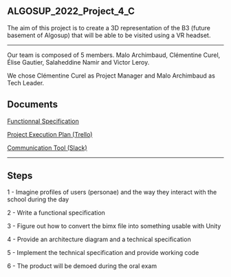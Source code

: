 ## ALGOSUP_2022_Project_4_C

The aim of this project is to create a 3D representation of the B3 (future basement of Algosup) that will be able to be visited using a VR headset.

<hr>

Our team is composed of 5 members. Malo Archimbaud, Clémentine Curel, Élise Gautier, Salaheddine Namir and Victor Leroy.

We chose Clémentine Curel as Project Manager and Malo Archimbaud as Tech Leader.


## Documents

[Functionnal Specification](https://github.com/Clementine951/ALGOSUP_2022_Project_4_C/blob/main/Documents/Functionnal.md)

[Project Execution Plan (Trello)](https://trello.com/invite/b/tLiReKj5/7ede0003e266e87a0bb68a4acbba21a2/algosup2022project4c)

[Communication Tool (Slack)](https://join.slack.com/t/algosup2022project4c/shared_invite/zt-13wt6eydf-aK1bf5nKa7cF6dGthjy8tA)

<hr>

## Steps

1 - Imagine profiles of users (personae) and the way they interact with the school during the day

2 - Write a functional specification

3 - Figure out how to convert the bimx file into something usable with Unity

4 - Provide an architecture diagram and a technical specification

5 - Implement the technical specification and provide working code

6 - The product will be demoed during the oral exam